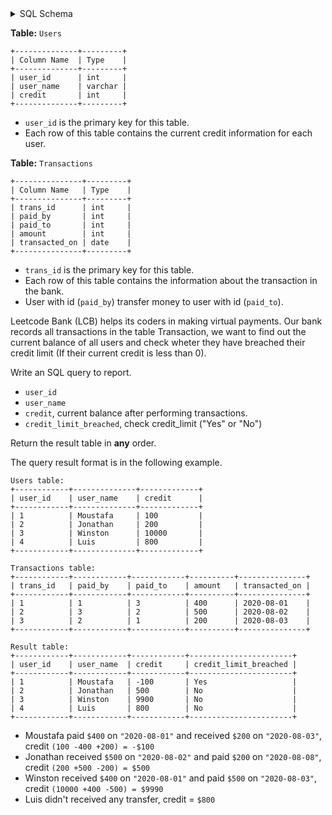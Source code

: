 <details>
<summary> SQL Schema</summary>

```sql
DROP TABLE IF EXISTS Users;

CREATE TABLE IF NOT EXISTS
  Users (user_id int, user_name varchar(20), credit int);

INSERT INTO
  Users (user_id, user_name, credit)
VALUES
  ('1', 'Moustafa', '100'),
  ('2', 'Jonathan', '200'),
  ('3', 'Winston', '10000'),
  ('4', 'Luis', '800');


DROP TABLE IF EXISTS Transactions;

CREATE TABLE IF NOT EXISTS
  Transactions (trans_id int, paid_by int, paid_to int, amount int, transacted_on date);

INSERT INTO
  Transactions (trans_id, paid_by, paid_to, amount, transacted_on)
VALUES
  ('1', '1', '3', '400', '2020-08-01'),
  ('2', '3', '2', '500', '2020-08-02'),
  ('3', '2', '1', '200', '2020-08-03');
```

</details>

**Table:** `Users`

```
+--------------+---------+
| Column Name  | Type    |
+--------------+---------+
| user_id      | int     |
| user_name    | varchar |
| credit       | int     |
+--------------+---------+
```

- `user_id` is the primary key for this table.
- Each row of this table contains the current credit information for each user.

**Table:** `Transactions`

```
+---------------+---------+
| Column Name   | Type    |
+---------------+---------+
| trans_id      | int     |
| paid_by       | int     |
| paid_to       | int     |
| amount        | int     |
| transacted_on | date    |
+---------------+---------+
```

- `trans_id` is the primary key for this table.
- Each row of this table contains the information about the transaction in the bank.
- User with id (`paid_by`) transfer money to user with id (`paid_to`).

Leetcode Bank (LCB) helps its coders in making virtual payments. Our bank records all transactions in the table Transaction, we want to find out the current balance of all users and check wheter they have breached their credit limit (If their current credit is less than 0).

Write an SQL query to report.

- `user_id`
- `user_name`
- `credit`, current balance after performing transactions.  
- `credit_limit_breached`, check credit_limit ("Yes" or "No")

Return the result table in **any** order.

The query result format is in the following example.

```
Users table:
+------------+--------------+-------------+
| user_id    | user_name    | credit      |
+------------+--------------+-------------+
| 1          | Moustafa     | 100         |
| 2          | Jonathan     | 200         |
| 3          | Winston      | 10000       |
| 4          | Luis         | 800         | 
+------------+--------------+-------------+

Transactions table:
+------------+------------+------------+----------+---------------+
| trans_id   | paid_by    | paid_to    | amount   | transacted_on |
+------------+------------+------------+----------+---------------+
| 1          | 1          | 3          | 400      | 2020-08-01    |
| 2          | 3          | 2          | 500      | 2020-08-02    |
| 3          | 2          | 1          | 200      | 2020-08-03    |
+------------+------------+------------+----------+---------------+

Result table:
+------------+------------+------------+-----------------------+
| user_id    | user_name  | credit     | credit_limit_breached |
+------------+------------+------------+-----------------------+
| 1          | Moustafa   | -100       | Yes                   | 
| 2          | Jonathan   | 500        | No                    |
| 3          | Winston    | 9900       | No                    |
| 4          | Luis       | 800        | No                    |
+------------+------------+------------+-----------------------+
```

- Moustafa paid `$400` on `"2020-08-01"` and received `$200` on `"2020-08-03"`, credit `(100 -400 +200) = -$100`
- Jonathan received `$500` on `"2020-08-02"` and paid `$200` on `"2020-08-08"`, credit `(200 +500 -200) = $500`
- Winston received `$400` on `"2020-08-01"` and paid `$500` on `"2020-08-03"`, credit `(10000 +400 -500) = $9990`
- Luis didn't received any transfer, credit = `$800`